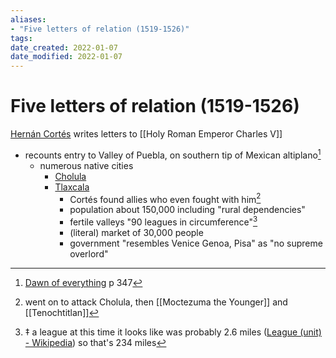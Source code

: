 ```yaml
---
aliases: 
- "Five letters of relation (1519-1526)"
tags: 
date_created: 2022-01-07
date_modified: 2022-01-07
---
```


# Five letters of relation (1519-1526)

[Hernán Cortés](hernan_cortes.md) writes letters to [[Holy Roman Emperor Charles V]]

- recounts entry to Valley of Puebla, on southern tip of Mexican altiplano[^1]
	- numerous native cities
		- [Cholula](Cholula.md)
		- [Tlaxcala](Tlaxcala.md)
			- Cortés found allies who even fought with him[^2]
			- population about 150,000 including "rural dependencies"
			- fertile valleys "90 leagues in circumference"[^3]
			- (literal) market of 30,000 people
			- government "resembles Venice Genoa, Pisa" as "no supreme overlord"

[^1]: [Dawn of everything](dawn_of_everything_graeber_wengrow.md) p 347
[^2]: went on to attack Cholula, then [[Moctezuma the Younger]] and [[Tenochtitlan]]
[^3]: ‡ a league at this time it looks like was probably 2.6 miles ([League (unit) - Wikipedia](https://en.wikipedia.org/wiki/League_(unit))) so that's 234 miles
